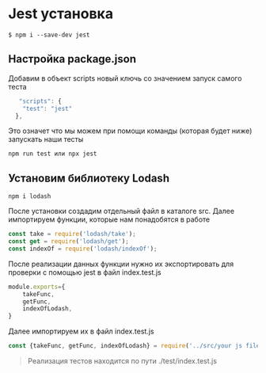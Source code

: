 # Jest установка
```
$ npm i --save-dev jest
```
## Настройка package.json
Добавим в объект scripts новый ключь со значением запуск самого теста
```javascript
   "scripts": {
    "test": "jest"
  },
```
Это означет что мы можем при помощи команды (которая будет ниже) запускать наши тесты
```
npm run test или npx jest
```
## Установим библиотеку Lodash
```
npm i lodash
```
После установки создадим отдельный файл в каталоге src. Далее импортируем функции, которые нам понадобятся в работе
```javascript
const take = require('lodash/take');
const get = require('lodash/get');
const indexOf = require('lodash/indexOf');
```
После реализации данных функции нужно их экспортировать для проверки с помощью jest в файл index.test.js
```javascript
module.exports={
    takeFunc,
    getFunc,
    indexOfLodash,
}
```
Далее импортируем их в файл index.test.js
```javascript
const {takeFunc, getFunc, indexOfLodash} = require('../src/your js file');
```
>Реализация тестов находится по пути ./test/index.test.js
